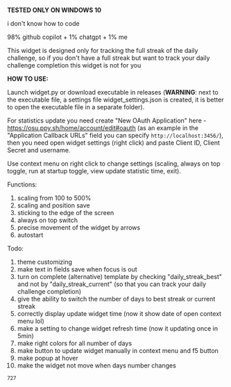 **TESTED ONLY ON WINDOWS 10**

i don't know how to code

98% github copilot + 1% chatgpt + 1% me

This widget is designed only for tracking the full streak of the daily challenge, so if you don't have a full streak but want to track your daily challenge completion this widget is not for you

**HOW TO USE:**

Launch widget.py or download executable in releases (**WARNING**: next to the executable file, a settings file widget_settings.json is created, it is better to open the executable file in a separate folder).

For statistics update you need create "New OAuth Application" here - https://osu.ppy.sh/home/account/edit#oauth (as an example in the "Application Callback URLs" field you can specify `http://localhost:3456/`), then you need open widget settings (right click) and paste Client ID, Client Secret and username.

Use context menu on right click to change settings (scaling, always on top toggle, run at startup toggle, view update statistic time, exit).

Functions:

1. scaling from 100 to 500%
2. scaling and position save
3. sticking to the edge of the screen
4. always on top switch
5. precise movement of the widget by arrows
6. autostart

Todo:
1. theme customizing
2. make text in fields save when focus is out
3. turn on complete (alternative) template by checking "daily_streak_best" and not by "daily_streak_current" (so that you can track your daily challenge completion)
4. give the ability to switch the number of days to best streak or current streak
5. correctly display update widget time (now it show date of open context menu lol)
6. make a setting to change widget refresh time (now it updating once in 5min)
7. make right colors for all number of days
8. make button to update widget manually in context menu and f5 button
9. make popup at hover
10. make the widget not move when days number changes

<sub>727</sub>
